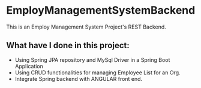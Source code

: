 # EmployManagementSystemBackend
This is an Employ Management System Project's REST Backend.

## What have I done in this project:
- Using Spring JPA repository and MySql Driver in a Spring Boot Application
- Using CRUD functionalities for managing Employee List for an Org.
- Integrate Spring backend with ANGULAR front end.
